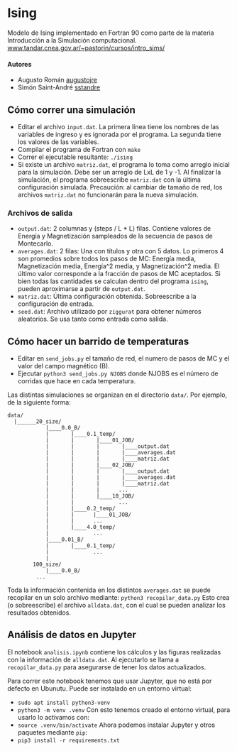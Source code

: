 # Ising
Modelo de Ising implementado en Fortran 90 como parte de la materia Introducción a la Simulación computacional.
www.tandar.cnea.gov.ar/~pastorin/cursos/intro_sims/

#### Autores 
  - Augusto Román [augustojre](https://github.com/augustojre)
  - Simón Saint-André [sstandre](https://github.com/sstandre)

## Cómo correr una simulación

- Editar el archivo `input.dat`. La primera línea tiene los nombres de las variables de ingreso y es ignorada por el programa. La segunda tiene los valores de las variables.
- Compilar el programa de Fortran con `make`
- Correr el ejecutable resultante: `./ising`
- Si existe un archivo `matriz.dat`, el programa lo toma como arreglo inicial para la simulación. Debe ser un arreglo de LxL de 1 y -1. Al finalizar la simulación, el programa sobreescribe `matriz.dat` con la última configuración simulada. Precaución: al cambiar de tamaño de red, los archivos `matriz.dat` no funcionarán para la nueva simulación.

### Archivos de salida

- `output.dat`: 2 columnas y (steps / L * L) filas. Contiene valores de Energía y Magnetización sampleados de la secuencia de pasos de Montecarlo.
- `averages.dat`: 2 filas: Una con títulos y otra con 5 datos. Lo primeros 4 son promedios sobre todos los pasos de MC: Energía media, Magnetización media, Energía^2 media, y Magnetización^2 media. El último valor corresponde a la fracción de pasos de MC aceptados. Si bien todas las cantidades se calculan dentro del programa `ising`, pueden aproximarse a partir de `output.dat`.
- `matriz.dat`: Última configuración obtenida. Sobreescribe a la configuración de entrada.
- `seed.dat`: Archivo utilizado por `ziggurat` para obtener números aleatorios. Se usa tanto como entrada como salida.

## Cómo hacer un barrido de temperaturas

- Editar en `send_jobs.py` el tamaño de red, el numero de pasos de MC y el valor del campo magnético (B).
- Ejecutar `python3 send_jobs.py NJOBS` donde NJOBS es el número de corridas que hace en cada temperatura.

Las distintas simulaciones se organizan en el directorio `data/`. Por ejemplo, de la siguiente forma:
```
data/
  |______20_size/
            |____0.0_B/
            |       |____0.1_temp/
            |       |       |____01_JOB/
            |       |       |       |____output.dat
            |       |       |       |____averages.dat
            |       |       |       |____matriz.dat
            |       |       |____02_JOB/
            |       |       |       |____output.dat
            |       |       |       |____averages.dat
            |       |       |       |____matriz.dat   
            |       |       |      ...
            |       |       |____10_JOB/
            |       |              ...
            |       |____0.2_temp/
            |       |      |____01_JOB/
            |       |      ...
            |       |____4.0_temp/
            |              ...
            |____0.01_B/
            |       |____0.1_temp/
            |              ...
            |
        100_size/
            |____0.0_B/
         ...
```

Toda la información contenida en los distintos `averages.dat` se puede recopilar en un solo archivo mediante:
`python3 recopilar_data.py`
Esto crea (o sobreescribe) el archivo `alldata.dat`, con el cual se pueden analizar los resultados obtenidos.

## Análisis de datos en Jupyter

El notebook `analisis.ipynb` contiene los cálculos y las figuras realizadas con la información de `alldata.dat`. Al ejecutarlo se llama a `recopilar_data.py` para asegurarse de tener los datos actualizados.

Para correr este notebook tenemos que usar Jupyter, que no está por defecto en Ubunutu. Puede ser instalado en un entorno virtual:

 - `sudo apt install python3-venv`
 - `python3 -m venv .venv`
 Con esto tenemos creado el entorno virtual, para usarlo lo activamos con:
 - `source .venv/bin/activate`
 Ahora podemos instalar Jupyter y otros paquetes mediante `pip`:
 - `pip3 install -r requirements.txt`
